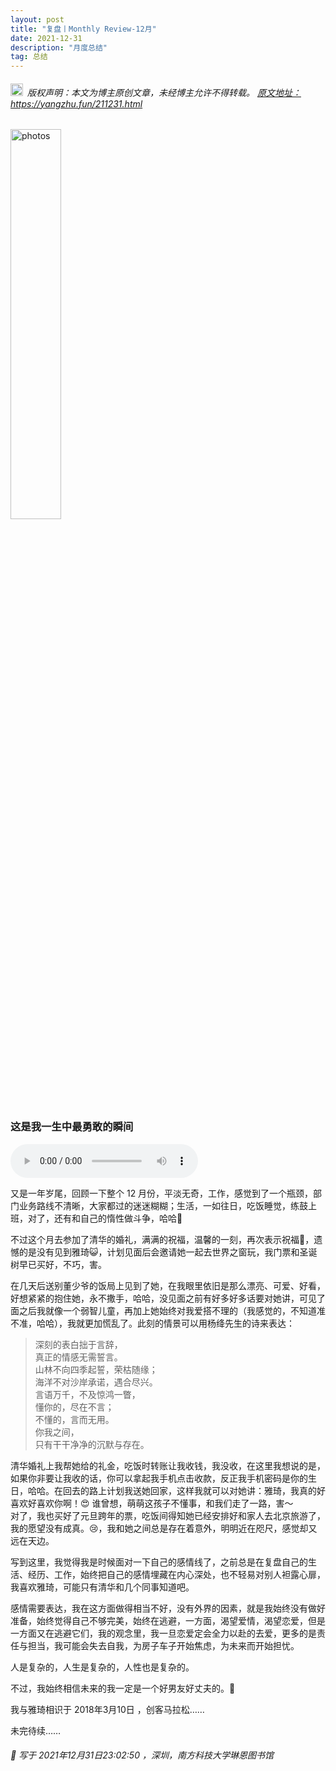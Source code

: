 ```yaml
---
layout: post
title: "复盘丨Monthly Review-12月"
date: 2021-12-31 
description: "月度总结"
tag: 总结
---   
```



<script>
	if("0328"==prompt("Please input password_birthday"))
	{
		alert("Right");
	}
	else
	{
		alert("Wrong");
		location="http://robotkang.cc";
	}
</script>


<h6><img src="https://robotkang-1257995526.cos.ap-chengdu.myqcloud.com/icon/copyright.png" alt="copyright" style="display:inline;margin-bottom: -5px;" width="20" height="20"> 版权声明：本文为博主原创文章，未经博主允许不得转载。
<a target="_blank" href="https://yangzhu.fun/211231.html">原文地址：https://yangzhu.fun/211231.html </a>
</h6>                           

<img src="https://robotkang-1257995526.cos.ap-chengdu.myqcloud.com/image/d67875c38c983988fc6c8de3865ac219.png" width="40%" height="40%" alt="photos"/>     

### 这是我一生中最勇敢的瞬间           

<audio controls>
	<source src="https://robotkang-1257995526.cos.ap-chengdu.myqcloud.com/music/%E8%BF%99%E6%98%AF%E6%88%91%E4%B8%80%E7%94%9F%E4%B8%AD%E6%9C%80%E5%8B%87%E6%95%A2%E7%9A%84%E7%9E%AC%E9%97%B4%20(320%20kbps).mp3" type="audio/mpeg">
	Your browser does not support the audio tag.
</audio>
                
又是一年岁尾，回顾一下整个 12 月份，平淡无奇，工作，感觉到了一个瓶颈，部门业务路线不清晰，大家都过的迷迷糊糊；生活，一如往日，吃饭睡觉，练鼓上班，对了，还有和自己的惰性做斗争，哈哈🤣         

不过这个月去参加了清华的婚礼，满满的祝福，温馨的一刻，再次表示祝福🎅，遗憾的是没有见到雅琦😺，计划见面后会邀请她一起去世界之窗玩，我门票和圣诞树早已买好，不巧，害。        

在几天后送别董少爷的饭局上见到了她，在我眼里依旧是那么漂亮、可爱、好看，好想紧紧的抱住她，永不撒手，哈哈，没见面之前有好多好多话要对她讲，可见了面之后我就像一个弱智儿童，再加上她始终对我爱搭不理的（我感觉的，不知道准不准，哈哈），我就更加慌乱了。此刻的情景可以用杨绛先生的诗来表达：           
> 深刻的表白拙于言辞，         
> 真正的情感无需誓言。      
> 山林不向四季起誓，荣枯随缘；        
> 海洋不对沙岸承诺，遇合尽兴。         
> 言语万千，不及惊鸿一瞥，      
> 懂你的，尽在不言；      
> 不懂的，言而无用。      
> 你我之间，      
> 只有干干净净的沉默与存在。            

清华婚礼上我帮她给的礼金，吃饭时转账让我收钱，我没收，在这里我想说的是，如果你非要让我收的话，你可以拿起我手机点击收款，反正我手机密码是你的生日，哈哈。在回去的路上计划我送她回家，这样我就可以对她讲：雅琦，我真的好喜欢好喜欢你啊！😍 谁曾想，萌萌这孩子不懂事，和我们走了一路，害～         
对了，我也买好了元旦跨年的票，吃饭间得知她已经安排好和家人去北京旅游了，我的愿望没有成真。😢，我和她之间总是存在着意外，明明近在咫尺，感觉却又远在天边。                 

写到这里，我觉得我是时候面对一下自己的感情线了，之前总是在复盘自己的生活、经历、工作，始终把自己的感情埋藏在内心深处，也不轻易对别人袒露心扉，我喜欢雅琦，可能只有清华和几个同事知道吧。                 

感情需要表达，我在这方面做得相当不好，没有外界的因素，就是我始终没有做好准备，始终觉得自己不够完美，始终在逃避，一方面，渴望爱情，渴望恋爱，但是一方面又在逃避它们，我的观念里，我一旦恋爱定会全力以赴的去爱，更多的是责任与担当，我可能会失去自我，为房子车子开始焦虑，为未来而开始担忧。         

人是复杂的，人生是复杂的，人性也是复杂的。                   

不过，我始终相信未来的我一定是一个好男友好丈夫的。💪              

我与雅琦相识于 2018年3月10日 ，创客马拉松……         

​未完待续……

<h6> 

📌 写于 2021年12月31日23:02:50 ，深圳，南方科技大学琳恩图书馆                               

</h6>      




